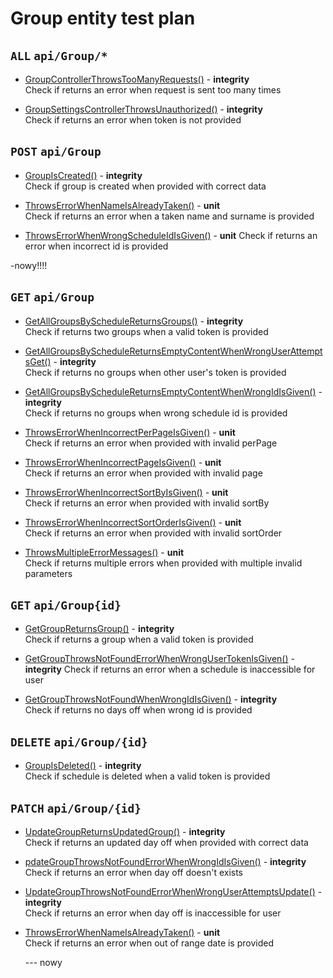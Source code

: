 # Group entity test plan

## `ALL` `api/Group/*`

- [GroupControllerThrowsTooManyRequests()](../Entities/EGroup/GroupController.test.cs) - **integrity**  
  Check if returns an error when request is sent too many times

- [GroupSettingsControllerThrowsUnauthorized()](../Entities/EGroup/GroupController.test.cs) - **integrity**  
  Check if returns an error when token is not provided

## `POST` `api/Group`

- [GroupIsCreated()](../Entities/EGroup/GroupController.test.cs) - **integrity**  
  Check if group is created when provided with correct data

- [ThrowsErrorWhenNameIsAlreadyTaken()](../Entities/EGroup/CreateGroupCommand.unit.cs) - **unit**  
  Check if returns an error when a taken name and surname is provided

- [ThrowsErrorWhenWrongScheduleIdIsGiven()](../Entities/EGroup/CreateGroupCommand.unit.cs) - **unit** 
  Check if returns an error when incorrect id is provided

-nowy!!!!

## `GET` `api/Group`

- [GetAllGroupsByScheduleReturnsGroups()](../Entities/EGroup/GroupController.test.cs) - **integrity**  
  Check if returns two groups when a valid token is provided

- [GetAllGroupsByScheduleReturnsEmptyContentWhenWrongUserAttemptsGet()](../Entities/EGroup/GroupController.test.cs) - **integrity**  
  Check if returns no groups when other user's token is provided

- [GetAllGroupsByScheduleReturnsEmptyContentWhenWrongIdIsGiven()](../Entities/EGroup/GroupController.test.cs) - **integrity**  
  Check if returns no groups when wrong schedule id is provided

- [ThrowsErrorWhenIncorrectPerPageIsGiven()](../Entities/EGroup/Queries/GetAllGroup.unit.cs) - **unit**  
  Check if returns an error when provided with invalid perPage

- [ThrowsErrorWhenIncorrectPageIsGiven()](../Entities/EGroup/Queries/GetAllGroup.unit.cs) - **unit**  
  Check if returns an error when provided with invalid page

- [ThrowsErrorWhenIncorrectSortByIsGiven()](../Entities/EGroup/Queries/GetAllGroup.unit.cs) - **unit**  
  Check if returns an error when provided with invalid sortBy

- [ThrowsErrorWhenIncorrectSortOrderIsGiven()](../Entities/EGroup/Queries/GetAllGroup.unit.cs) - **unit**  
  Check if returns an error when provided with invalid sortOrder

- [ThrowsMultipleErrorMessages()](../Entities/EGroup/Queries/GetAllGroup.unit.cs) - **unit**  
  Check if returns multiple errors when provided with multiple invalid parameters

## `GET` `api/Group{id}`

- [GetGroupReturnsGroup()](../Entities/EGroup/GroupController.test.cs) - **integrity**  
  Check if returns a group when a valid token is provided

- [GetGroupThrowsNotFoundErrorWhenWrongUserTokenIsGiven()](../Entities/EGroup/GroupController.test.cs) - **integrity** 
  Check if returns an error when a schedule is inaccessible for user

- [GetGroupThrowsNotFoundWhenWrongIdIsGiven()](../Entities/EGroup/GroupController.test.cs) - **integrity**  
  Check if returns no days off when wrong id is provided

## `DELETE` `api/Group/{id}`

- [GroupIsDeleted()](../Entities/EGroup/GroupController.test.cs) - **integrity**  
  Check if schedule is deleted when a valid token is provided

## `PATCH` `api/Group/{id}`

- [UpdateGroupReturnsUpdatedGroup()](../Entities/EGroup/GroupController.test.cs) - **integrity**  
  Check if returns an updated day off when provided with correct data

- [pdateGroupThrowsNotFoundErrorWhenWrongIdIsGiven()](../Entities/EGroup/GroupController.test.cs) - **integrity**  
  Check if returns an error when day off doesn't exists

- [UpdateGroupThrowsNotFoundErrorWhenWrongUserAttemptsUpdate()](../Entities/EGroup/GroupController.test.cs) - **integrity**  
  Check if returns an error when day off is inaccessible for user

- [ThrowsErrorWhenNameIsAlreadyTaken()](../Entities/EGroup/Commands/UpdateGroupCommand.unit.cs) - **unit**  
  Check if returns an error when out of range date is provided

  --- nowy


